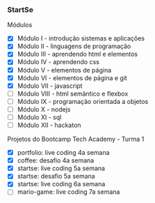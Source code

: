 ### StartSe

Módulos
- [x] Módulo I - introdução sistemas e aplicações
- [x] Módulo II - linguagens de programação
- [x] Módulo III - aprendendo html e elementos
- [x] Módulo IV - aprendendo css
- [x] Módulo V - elementos de página
- [x] Módulo VI - elementos de página e git
- [x] Módulo VII - javascript
- [ ] Módulo VIII - html semântico e flexbox
- [ ] Módulo IX - programação orientada a objetos
- [ ] Módulo X - nodejs
- [ ] Módulo XI - sql
- [ ] Módulo XII - hackaton

Projetos do Bootcamp Tech Academy - Turma 1
- [x] portfolio: live coding 4a semana
- [x] coffee: desafio 4a semana
- [x] startse: live coding 5a semana
- [x] startse: desafio 5a semana
- [x] startse: live coding 6a semana
- [ ] mario-game: live coding 7a semana

